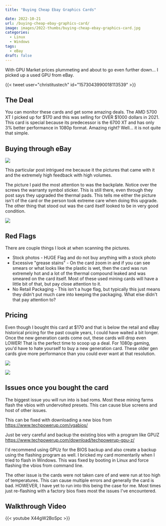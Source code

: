 ```yaml
---
title: "Buying Cheap Ebay Graphics Cards"

date: 2022-10-21
url: /buying-cheap-ebay-graphics-card/
image: images/2022-thumbs/buying-cheap-ebay-graphics-card.jpg
categories:
  - Linux
  - Windows
tags:
  - eBay
draft: false
---
```

With GPU Market prices plummeting and about to go even further down... I picked up a used GPU from eBay.
<!--more-->

{{< tweet user="christitustech" id="1573043990018113539" >}}

## The Deal

You can monitor these cards and get some amazing deals. The AMD 5700 XT I picked up for $170 and this was selling for OVER $1000 dollars in 2021. This card is special because its predecessor is the 6700 XT and has only 3% better performance in 1080p format. Amazing right? Well... it is not quite that simple.

## Buying through eBay

![](/images/2022/buying-cheap-ebay-graphics-card/ebay-itemview.png)

This particular post intrigued me because it the pictures that came with it and the extremely high feedback with high volumes. 

The picture I paid the most attention to was the backplate. Notice over the screws the warranty symbol sticker. This is still there, even through they post says they upgraded the thermal pads. This tells me either the picture isn't of the card or the person took extreme care when doing this upgrade. The other thing that stood out was the card itself looked to be in very good condition.

![](/images/2022/buying-cheap-ebay-graphics-card/backplate-5700x.png)

## Red Flags

There are couple things I look at when scanning the pictures.

- Stock photos - HUGE Flag and do not buy anything with a stock photo
- Excessive "grease stains" - On the card zoom in and if you can see smears or what looks like the plastic is wet, then the card was run extremely hot and a lot of the thermal compound leaked and was smeared on the card itself. Most of these used mining cards will have a little bit of that, but pay close attention to it. 
- No Retail Packaging - This isn't a huge flag, but typically this just means they didn't put much care into keeping the packaging. What else didn't that pay attention to?

## Pricing

Even though I bought this card at $170 and that is below the retail and eBay historical pricing for the past couple years, I could have waited a bit longer. Once the new generation cards come out, these cards will drop even LOWER! That is the perfect time to scoop up a deal. For 1080p gaming, you'd have to hate yourself to buy a new generation card. These older gen cards give more performance than you could ever want at that resolution.

![](/images/2022/buying-cheap-ebay-graphics-card/ebay.png)

![](/images/2022/buying-cheap-ebay-graphics-card/retail.png)

## Issues once you bought the card

The biggest issue you will run into is bad roms. Most these mining farms flash the vbios with undervolted presets. This can cause blue screens and host of other issues. 

This can be fixed with downloading a new bios from <https://www.techpowerup.com/vgabios/>

Just be very careful and backup the existing bios with a program like GPUZ <https://www.techpowerup.com/download/techpowerup-gpu-z/>

I'd recommend using GPUz for the BIOS backup and also create a backup using the flashing program as well. I bricked my card momentarily when I tried to flash in Windows. This was fixed by booting in Linux and force flashing the vbios from command line. 

The other issue is the cards were not taken care of and were run at too high of temperatures. This can cause multiple errors and generally the card is bad. HOWEVER, I have yet to run into this being the case for me. Most times just re-flashing with a factory bios fixes most the issues I've encountered. 

## Walkthrough Video

{{< youtube X44gW2BoSpc >}}
